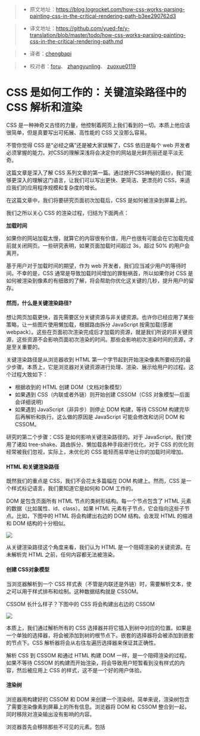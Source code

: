 > * 原文地址：https://blog.logrocket.com/how-css-works-parsing-painting-css-in-the-critical-rendering-path-b3ee290762d3

> * 译文地址：https://github.com/yued-fe/y-translation/blob/master/todo/how-css-works-parsing-painting-css-in-the-critical-rendering-path.md

> * 译者：[chengbapi](https://github.com/chengbapi)

> * 校对者：[foru](https://github.com/foru17)、 [zhangyunling](https://github.com/zhangyunling)、 [zuoxue0119](https://github.com/zuoxue0119)

# CSS 是如何工作的：关键渲染路径中的 CSS 解析和渲染

CSS 是一种神奇又古怪的力量，他控制着网页上我们看到的一切。本质上他应该很简单，但是真要写出可拓展、高性能的 CSS 又没那么容易。

不管你觉得 CSS 是“必经之痛”还是被大家误解了，CSS 依旧是每个 web 开发者必须掌握的能力。对CSS的理解深浅将会决定你的网站是光鲜亮丽还是平淡无奇。

这篇文章是深入了解 CSS 系列文章的第一篇。通过掀开CSS神秘的面纱，我们能够更深入的理解这门语言，让我们可以写出更快、更简洁、更漂亮的 CSS，来适应我们的应用程序规模和复杂度的增长。

在这篇文章中，我们将要研究页面初次加载后，CSS 是如何被渲染到屏幕上的。

我们之所以关心 CSS 的渲染过程，归结为下面两点：

**加载时间**

如果你的网站加载太慢，就算它的内容很有价值，用户也很有可能会在它加载完成前就关闭网页。一些研究表明，如果页面加载时间超过 3s，超过 50% 的用户会离开。

基于用户对于加载时间的期望，作为 web 开发者，我们应当减少用户的等待时间。不幸的是，CSS 通常是导致加载时间增加的罪魁祸首，所以如果你对 CSS 是如何被渲染到像素的有细致的了解，将会帮助你优化这关键的几秒，提升用户的留存。

#### 然而，什么是关键渲染路径?

想让网页加载更快，首先需要区分关键资源与非关键资源。也许你已经应用了某些策略，让一些图片使用懒加载，根据路由拆分 JavaScript 按需加载(感谢 webpack）。这些在页面初次渲染完成后才加载的资源，就是我们所说的非关键资源，这些资源不会影响页面初次渲染的时间。那些会影响初次渲染时间的资源，才是至关重要的。

关键渲染路径是从浏览器收到 HTML 第一个字节起到开始渲染像素所要经历的最少步骤。本质上，它是浏览器对关键资源进行处理、渲染、展示给用户的过程。这个过程大致如下：

* 根据收到的 HTML 创建 DOM（文档对象模型）
* 如果遇到 CSS（内联或者外链）则开始创建 CSSOM（CSS 对象模型—后面会详细说明）
* 如果遇到 JavaScript（非异步）则停止 DOM 构建，等待 CSSOM 构建完毕后再解析和执行。这么做的原因是 JavaScript 可能会修改和访问 DOM 和 CSSOM。

研究的第二个步骤：CSS 是如何影响关键渲染路径的。对于 JavaScript，我们使用了诸如 tree-shake、路由拆分、懒加载各种手段进行优化，对于 CSS 的优化则经常被我们忽视，实际上，未优化的 CSS 能轻而易举地让你的加载时间增加。

#### HTML 和关键渲染路径

既然我们的重点是 CSS，我们不会花太多篇幅在 DOM 构建上。然而，CSS 是一个样式标记语言，我们要知道它是如何和 DOM 工作的。

DOM 是包含页面所有 HTML 节点的类树形结构。每一个节点包含了 HTML 元素的数据（比如属性、id、class）。如果 HTML 元素有子节点，它会指向这些子节点。比如，下图中的 HTML 将会构建出右边的 DOM 结构。会发现 HTML 的缩进和 DOM 结构的十分相似。

![](https://luoleiorg.b0.upaiyun.com/source/translation/1.png)

从关键渲染路径这个角度来看，我们认为 HTML 是一个阻碍渲染的关键资源。在未解析完 HTML 之前，任何内容都无法被渲染。

#### 创建 CSS对象模型

当浏览器解析到一个 CSS 样式表（不管是内联还是外链）时，需要解析文本，使之可以用于样式排布和绘制。这种数据结构就是 CSSOM。

CSSOM 长什么样子？下图中的 CSS 将会构建出右边的 CSSOM

![](https://luoleiorg.b0.upaiyun.com/source/translation/2.png)

本质上，我们通过解析所有的 CSS 选择器并将它插入到树中对应的位置。如果是一个单独的选择器，将会被添加到树的根节点下。嵌套的选择器将会被添加到嵌套的节点下。CSS 解析器将会从右往左遍历选择器来保证其正确性。

解析 CSS 到 CSSOM 和通过 HTML 构建 DOM 一样，是一个阻碍渲染的过程。如果不等待 CSSOM 的构建而开始渲染，将会导致用户短暂看到没有样式的内容，然后被应用上 CSS 的样式，这不是一个好的用户体验。

#### 渲染树

浏览器用构建好的 CSSOM 和 DOM 来创建一个渲染树。简单来说，渲染树包含了需要渲染像素到屏幕上的所有信息。浏览器将 DOM 和 CSSOM 整合到一起，同时移除对渲染输出没有影响的内容。


浏览器首先会移除那些不可见的元素。包括 <head> <script> <meta> 这些标签，以及有 hidden 属性的 HTML 元素。这些元素虽然在其他地方有用到，但是并不会渲染到页面上，基于这个原理，浏览器渲染时能够确保渲染树上的所有节点都是可见的。

接下来，遍历 CSSOM，找到与渲染树上节点相匹配的 CSS 选择器。任何匹配到的 CSS 规则将会被应用到该节点上。

然而有一个 CSS 规则例外：`display: none;` 它将会匹配到的节点从渲染树上完全移除，这样保证了只保留可见元素。其他隐藏元素的方法，如 `opacity: 0;` 将不会从渲染树中移除，只是进行渲染却不显示。

![](https://luoleiorg.b0.upaiyun.com/source/translation/3.png)

当我们拥有了这个渲染树，一切准备就绪！在我们整合完 CSSOM 和 DOM 到渲染树后，渲染树就只包含了那些需要被渲染的信息，浏览器就可以使用它进行安全精确的渲染，这些信息没有冗余，也没有缺失。

#### 冲刺阶段：布局和绘制

配备了完整的渲染树，浏览器已经可以开始渲染像素到屏幕上了。关键渲染路径的最后阶段包括两个步骤：布局和绘制。

布局是浏览器通过 CSS 规则计算 `margin`、`padding`、`width`、`position`，从而得到元素的位置和所需的空间的过程。在计算布局的时候，由于元素的位置、宽度、高度是由其父元素计算而来，浏览器从渲染树的顶端向下遍历。

如果你对 CSS 盒子模型很熟悉的话，本质上就是浏览器在页面上绘制了一系列 CSS 盒子（如果你想要了解盒子模型，可以阅读[这篇](https://developer.mozilla.org/en-US/docs/Learn/CSS/Introduction_to_CSS/Box_model))。

然而，要注意这个时候页面上还没有显示任何内容。想象成仅仅是在视窗上绘制了轮廓线，等待开始填充。

布局之后就是绘制阶段，然后我们就可以看到内容被渲染到页面上！这就是首像素渲染时间。浏览器遍历非布局的 CSS 规则并且填充 CSS 盒子。如果你用了多个图层，浏览器会保证其绘制到正确的图层。

请记住，一些 CSS 属性对页面负载有很大影响（比如，`radial-gradient` 比纯色渲染就更为复杂）。如果你在绘制过程中发现一些闪跳，减少这种渲染代价高的 CSS 规则可以显著提高网站的性能。

#### 为什么要关心关键渲染路径中的 CSS?

你可以花尽可能多的时间来优化网站的 FPS（每秒的渲染帧数），使它看起来更好，或者通过 A-B test 来获得更高的转化率。但是如果你的用户在页面加载完成前离开了，这些都将变成无用功。

如果你在尝试提高页面加载速度，知道浏览器需要哪些步骤才能渲染出第一像素是至关重要的。既然浏览器在解析全部 CSS 之前会阻碍渲染，那么可以在 HTML 文档中去掉那些不会在首次页面渲染中使用到的 CSS 文件。这么做可以大幅度降低浏览器构建 CSSOM 和渲染树的时间。

那些在初次加载中并非必要的 CSS 可以被认为是非关键资源，可以通过懒加载，在用户看到初次渲染页面之后再加载（如果你的页面是一个单页应用，这将会特别重要，传送那些还看不到页面的 CSS 对性能有很大影响）。

理解 CSSOM 是如何构建的另一个好处，是可以对选择器性能有更深入的了解。因为嵌套的选择器必须检查 CSSOM 上的父节点，所以尽量避免使用嵌套的选择器，可以提升 CSSOM 的性能。然而，我想说的是，在大多数的应用程序中，它并不会成为性能的瓶颈，相对于重写 CSS 选择器，还有其他更值得优化的地方。

和其他 web 性能相关的问题一样，在修改 CSS 之前，你最好可以分析下加载时间。如果你在使用 Chrome，打开工具栏切换到 Perfomarnce 标签下。你可以通过 Recalculate Styles、 Layout 和 Paint 这些事件，看到 CSSOM 构建、排版、绘制所需的时间。然后你可以根据瓶颈来针对性的开始优化。



